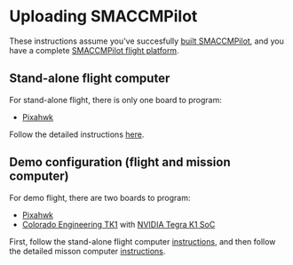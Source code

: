 # Uploading SMACCMPilot

These instructions assume you've succesfully [built SMACCMPilot][building],
and you have a complete [SMACCMPilot flight platform][hardware].

## Stand-alone flight computer

For stand-alone flight, there is only one board to program:

- [Pixahwk][Pixhawk]

Follow the detailed instructions [here][standalone].

## Demo configuration (flight and mission computer)

For demo flight, there are two boards to program: 

- [Pixahwk][Pixhawk]
- [Colorado Engineering TK1][TK1] with [NVIDIA Tegra K1 SoC][tegra]  

First, follow the stand-alone flight
computer [instructions][standalone], and then follow the detailed
misson computer [instructions][demo].

[standalone]: standalone.html
[demo]: demo.html

[building]: build.html
[hardware]: ../hardware/index.html
[Pixhawk]: https://pixhawk.org/modules/pixhawk
[TK1]: https://coloradoengineering.com/standard-products/tk1-som-8gb/
[tegra]: https://coloradoengineering.com/standard-products/tk1-som-8gb/
[ODROID-XU]: http://odroid.com/dokuwiki/doku.php?id=en:odroid-xu4

